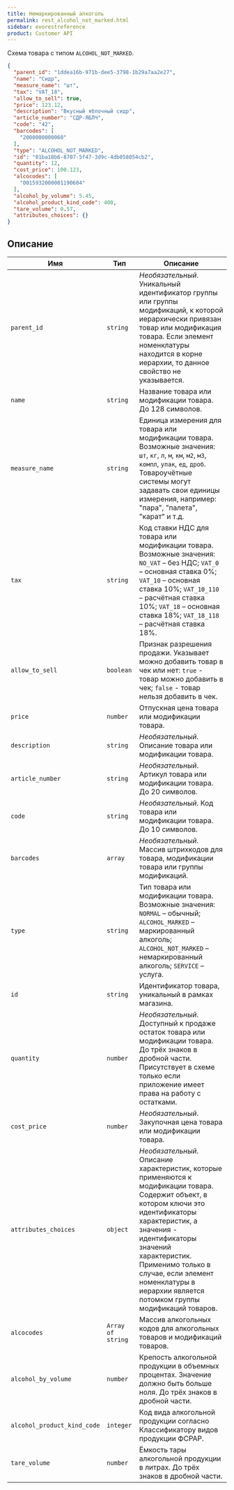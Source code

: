 ```yaml
---
title: Немаркированный алкоголь
permalink: rest_alcohol_not_marked.html
sidebar: evorestreference
product: Customer API
---
```


Схема товара с типом `ALCOHOL_NOT_MARKED`.

```json
{
  "parent_id": "1ddea16b-971b-dee5-3798-1b29a7aa2e27",
  "name": "Сидр",
  "measure_name": "шт",
  "tax": "VAT_18",
  "allow_to_sell": true,
  "price": 123.12,
  "description": "Вкусный яблочный сидр",
  "article_number": "СДР-ЯБЛЧ",
  "code": "42",
  "barcodes": [
    "2000000000060"
  ],
  "type": "ALCOHOL_NOT_MARKED",
  "id": "01ba18b6-8707-5f47-3d9c-4db058054cb2",
  "quantity": 12,
  "cost_price": 100.123,
  "alcocodes": [
    "0015932000001190604"
  ],
  "alcohol_by_volume": 5.45,
  "alcohol_product_kind_code": 400,
  "tare_volume": 0.57,
  "attributes_choices": {}
}
```

## Описание

Имя  | Тип  | Описание
-----|------|--------------
`parent_id`| `string` | *Необязательный*. Уникальный идентификатор группы или группы модификаций, к которой иерархически привязан товар или модификация товара. Если элемент номенклатуры находится в корне иерархии, то данное свойство не указывается.
`name`| `string` |  Название товара или модификации товара. До 128 символов.
`measure_name`| `string` |  Единица измерения для товара или модификации товара. Возможные значения: `шт`, `кг`, `л`, `м`, `км`, `м2`, `м3`, `компл`, `упак`, `ед`, `дроб`. Товароучётные системы могут задавать свои единицы измерения, например: "пара", "палета", "карат" и т.д.
`tax`| `string` |  Код ставки НДС для товара или модификации товара. Возможные значения: `NO_VAT` – без НДС; `VAT_0` – основная ставка 0%; `VAT_10` – основная ставка 10%; `VAT_10_110` – расчётная ставка 10%; `VAT_18` – основная ставка 18%; `VAT_18_118` – расчётная ставка 18%.
`allow_to_sell`| `boolean` |  Признак разрешения продажи. Указывает можно добавить товар в чек или нет: `true` - товар можно добавить в чек; `false` - товар нельзя добавить в чек.
`price`| `number` |  Отпускная цена товара или модификации товара.
`description`| `string` |  *Необязательный*. Описание товара или модификации товара.
`article_number`| `string` |  *Необязательный*. Артикул товара или модификации товара. До 20 символов.
`code`| `string` |  *Необязательный*. Код товара или модификации товара. До 10 символов.
`barcodes`| `array` |  *Необязательный*. Массив штрихкодов для товара, модификации товара или группы модификаций.
`type`| `string` |  Тип товара или модификации товара. Возможные значения: `NORMAL` – обычный; `ALCOHOL_MARKED` – маркированный алкоголь; `ALCOHOL_NOT_MARKED` – немаркированный алкоголь; `SERVICE` – услуга.
`id`| `string` |  Идентификатор товара, уникальный в рамках магазина.
`quantity`| `number` |  *Необязательный*. Доступный к продаже остаток товара или модификации товара. До трёх знаков в дробной части. Присутствует в схеме только если приложение имеет права на работу с остатками.
`cost_price`| `number` |  *Необязательный*. Закупочная цена товара или модификации товара.
`attributes_choices`| `object` |  *Необязательный*. Описание характеристик, которые применяются к модификации товара. Содержит объект, в котором ключи это идентификаторы характеристик, а значения - идентификаторы значений характеристик. Применимо только в случае, если элемент номенклатуры в иерархии является потомком группы модификаций товаров.
`alcocodes`  | `Array of string` |  Массив алкогольных кодов для алкогольных товаров и модификаций товаров.
`alcohol_by_volume`  | `number` |  Крепость алкогольной продукции в объемных процентах. Значение должно быть больше ноля. До трёх знаков в дробной части.
`alcohol_product_kind_code`  | `integer` |  Код вида алкогольной продукции согласно Классификатору видов продукции ФСРАР.
`tare_volume`  | `number` |  Ёмкость тары алкогольной продукции в литрах. До трёх знаков в дробной части.
